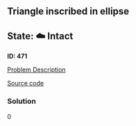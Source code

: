 ## Triangle inscribed in ellipse

## State: :cloud: **Intact**

**ID: 471**

[Problem Description](https://projecteuler.net/problem=471)

[Source code](main.cpp)

### Solution
0